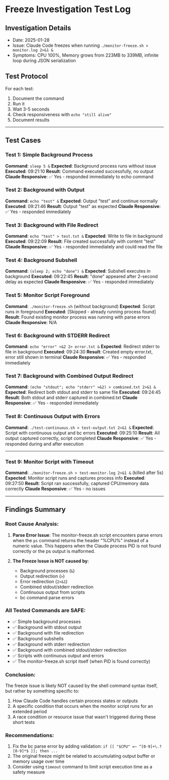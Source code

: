 # Freeze Investigation Test Log

## Investigation Details
- Date: 2025-01-28
- Issue: Claude Code freezes when running `./monitor-freeze.sh > monitor.log 2>&1 &`
- Symptoms: CPU 100%, Memory grows from 223MB to 339MB, infinite loop during JSON serialization

## Test Protocol
For each test:
1. Document the command
2. Run it
3. Wait 3-5 seconds
4. Check responsiveness with `echo "still alive"`
5. Document results

---

## Test Cases

### Test 1: Simple Background Process
**Command**: `sleep 5 &`
**Expected**: Background process runs without issue
**Executed**: 09:21:10
**Result**: Command executed successfully, no output
**Claude Responsive**: ✅ Yes - responded immediately to echo command

### Test 2: Background with Output
**Command**: `echo "test" &`
**Expected**: Output "test" and continue normally
**Executed**: 09:21:46
**Result**: Output "test" as expected
**Claude Responsive**: ✅ Yes - responded immediately

### Test 3: Background with File Redirect
**Command**: `echo "test" > test.txt &`
**Expected**: Write to file in background
**Executed**: 09:22:09
**Result**: File created successfully with content "test"
**Claude Responsive**: ✅ Yes - responded immediately and could read the file

### Test 4: Background Subshell
**Command**: `(sleep 2; echo "done") &`
**Expected**: Subshell executes in background
**Executed**: 09:22:45
**Result**: "done" appeared after 2-second delay as expected
**Claude Responsive**: ✅ Yes - responded immediately

### Test 5: Monitor Script Foreground
**Command**: `./monitor-freeze.sh` (without background)
**Expected**: Script runs in foreground
**Executed**: [Skipped - already running process found]
**Result**: Found existing monitor process was running with parse errors
**Claude Responsive**: N/A

### Test 6: Background with STDERR Redirect
**Command**: `echo "error" >&2 2> error.txt &`
**Expected**: Redirect stderr to file in background
**Executed**: 09:24:30
**Result**: Created empty error.txt, error still shown in terminal
**Claude Responsive**: ✅ Yes - responded immediately

### Test 7: Background with Combined Output Redirect
**Command**: `(echo "stdout"; echo "stderr" >&2) > combined.txt 2>&1 &`
**Expected**: Redirect both stdout and stderr to same file
**Executed**: 09:24:45
**Result**: Both stdout and stderr captured in combined.txt
**Claude Responsive**: ✅ Yes - responded immediately

### Test 8: Continuous Output with Errors
**Command**: `./test-continuous.sh > test-output.txt 2>&1 &`
**Expected**: Script with continuous output and bc errors
**Executed**: 09:25:10
**Result**: All output captured correctly, script completed
**Claude Responsive**: ✅ Yes - responded during and after execution

---

### Test 9: Monitor Script with Timeout
**Command**: `./monitor-freeze.sh > test-monitor.log 2>&1 &` (killed after 5s)
**Expected**: Monitor script runs and captures process info
**Executed**: 09:27:50
**Result**: Script ran successfully, captured CPU/memory data correctly
**Claude Responsive**: ✅ Yes - no issues

---

## Findings Summary

### Root Cause Analysis:

1. **Parse Error Issue**: The monitor-freeze.sh script encounters parse errors when the `ps` command returns the header "%CPU%" instead of a numeric value. This happens when the Claude process PID is not found correctly or the ps output is malformed.

2. **The Freeze Issue is NOT caused by**:
   - Background processes (`&`)
   - Output redirection (`>`)
   - Error redirection (`2>&1`)
   - Combined stdout/stderr redirection
   - Continuous output from scripts
   - bc command parse errors

### All Tested Commands are SAFE:
- ✅ Simple background processes
- ✅ Background with stdout output
- ✅ Background with file redirection
- ✅ Background subshells
- ✅ Background with stderr redirection
- ✅ Background with combined stdout/stderr redirection
- ✅ Scripts with continuous output and errors
- ✅ The monitor-freeze.sh script itself (when PID is found correctly)

### Conclusion:
The freeze issue is likely NOT caused by the shell command syntax itself, but rather by something specific to:
1. How Claude Code handles certain process states or outputs
2. A specific condition that occurs when the monitor script runs for an extended period
3. A race condition or resource issue that wasn't triggered during these short tests

### Recommendations:
1. Fix the bc parse error by adding validation: `if [[ "$CPU" =~ ^[0-9]+\.?[0-9]*$ ]]; then ...`
2. The original freeze might be related to accumulating output buffer or memory usage over time
3. Consider using `timeout` command to limit script execution time as a safety measure